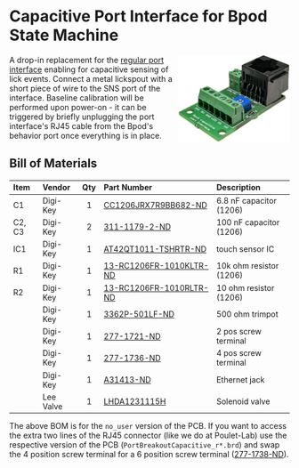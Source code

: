 # Capacitive Port Interface for Bpod State Machine

<img align="right" src="PortBreakoutCapacitive.png" width=200>A drop-in replacement for the [regular port interface](https://www.sanworks.io/shop/viewproduct?productID=1004) enabling for capacitive sensing of lick events. Connect a metal lickspout with a short piece of wire to the SNS port of the interface. Baseline calibration will be performed upon power-on - it can be triggered by briefly unplugging the port interface's RJ45 cable from the Bpod's behavior port once everything is in place.


## Bill of Materials
| Item     | Vendor    | Qty | Part Number                                                                                                                        | Description                 |
| :------- | :------   | :-: | :--------------------------------------------------------------------------------------------------------------------------------- | :-------------------------  |
| C1       | Digi-Key  |  1  | [CC1206JRX7R9BB682-ND](https://www.digikey.com/products/en?keywords=CC1206JRX7R9BB682-ND)                                                        | 6.8 nF capacitor (1206)      |
| C2, C3   | Digi-Key  |  2  | [311-1179-2-ND](https://www.digikey.com/products/en?keywords=311-1179-2-ND)                                                        | 100 nF capacitor (1206)     |
| IC1      | Digi-Key  |  1  | [AT42QT1011-TSHRTR-ND](https://www.digikey.com/products/en?keywords=AT42QT1011-TSHRTR-ND)                                          | touch sensor IC             |
| R1       | Digi-Key  |  1  | [13-RC1206FR-1010KLTR-ND](https://www.digikey.com/products/en?keywords=13-RC1206FR-1010KLTR-ND)                                    | 10k ohm resistor (1206)     |
| R2       | Digi-Key  |  1  | [13-RC1206FR-1010RLTR-ND](https://www.digikey.com/products/en?keywords=13-RC1206FR-1010RLTR-ND)                                    | 10 ohm resistor (1206)      |
|          | Digi-Key  |  1  | [3362P-501LF-ND](https://www.digikey.com/products/en?keywords=3362P-501LF-ND)                                                      | 500 ohm trimpot             |
|          | Digi-Key  |  1  | [277-1721-ND](https://www.digikey.com/products/en?keywords=277-1721-ND)                                                            | 2 pos screw terminal	    |
|          | Digi-Key  |  1  | [277-1736-ND](https://www.digikey.com/products/en?keywords=277-1736-ND)                                                            | 4 pos screw terminal	    |
|          | Digi-Key  |  1  | [A31413-ND](https://www.digikey.com/products/en?keywords=A31413-ND)                                                                | Ethernet jack               |
|          | Lee Valve |  1  | [LHDA1231115H](https://www.theleeco.com/products/electro-fluidic-systems/solenoid-valves/control-valves/lhd-series/3-port/ported/) | Solenoid valve              |

The above BOM is for the ```no_user``` version of the PCB. If you want to access the 
extra two lines of the RJ45 connector (like we do at Poulet-Lab) use the respective version of the PCB (```PortBreakoutCapacitive_r*.brd```) and swap the 4 position screw terminal for a 6 position screw terminal ([277-1738-ND](https://www.digikey.com/products/en?keywords=277-1738-ND)).
